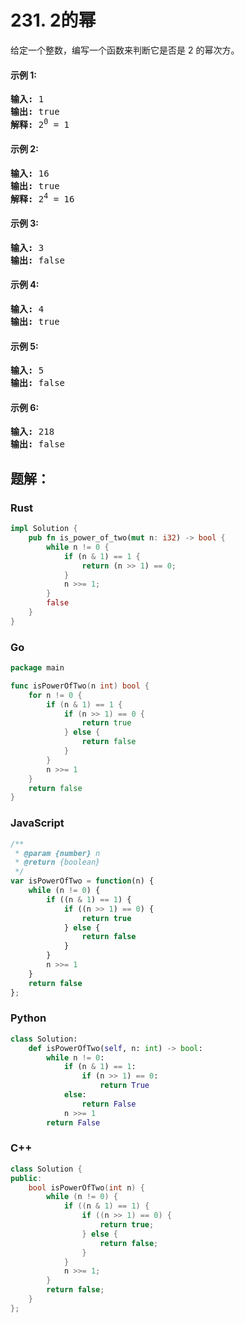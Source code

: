 # 231. 2的幂
给定一个整数，编写一个函数来判断它是否是 2 的幂次方。

#### 示例 1:
<pre>
<strong>输入:</strong> 1
<strong>输出:</strong> true
<strong>解释:</strong> 2<sup>0</sup> = 1
</pre>

#### 示例 2:
<pre>
<strong>输入:</strong> 16
<strong>输出:</strong> true
<strong>解释:</strong> 2<sup>4</sup> = 16
</pre>

#### 示例 3:
<pre>
<strong>输入:</strong> 3
<strong>输出:</strong> false
</pre>

#### 示例 4:
<pre>
<strong>输入:</strong> 4
<strong>输出:</strong> true
</pre>


#### 示例 5:
<pre>
<strong>输入:</strong> 5
<strong>输出:</strong> false
</pre>

#### 示例 6:
<pre>
<strong>输入:</strong> 218
<strong>输出:</strong> false
</pre>

## 题解：
### Rust
```rust
impl Solution {
    pub fn is_power_of_two(mut n: i32) -> bool {
        while n != 0 {
            if (n & 1) == 1 {
                return (n >> 1) == 0;
            }
            n >>= 1;
        }
        false
    }
}
```

### Go
```go
package main

func isPowerOfTwo(n int) bool {
	for n != 0 {
		if (n & 1) == 1 {
			if (n >> 1) == 0 {
				return true
			} else {
				return false
			}
		}
		n >>= 1
	}
	return false
}
```

### JavaScript
```javascript
/**
 * @param {number} n
 * @return {boolean}
 */
var isPowerOfTwo = function(n) {
    while (n != 0) {
        if ((n & 1) == 1) {
            if ((n >> 1) == 0) {
                return true
            } else {
                return false
            }
        }
        n >>= 1
    }
    return false
};
```

### Python
```python
class Solution:
    def isPowerOfTwo(self, n: int) -> bool:
        while n != 0:
            if (n & 1) == 1:
                if (n >> 1) == 0:
                    return True
            else:
                return False
            n >>= 1
        return False
```

### C++
```c++
class Solution {
public:
    bool isPowerOfTwo(int n) {
        while (n != 0) {
            if ((n & 1) == 1) {
                if ((n >> 1) == 0) {
                    return true;
                } else {
                    return false;
                }
            }
            n >>= 1;
        }
        return false;
    }
};
```